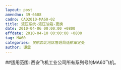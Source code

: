 ```yaml
---
layout: post
amendno: 39-6608
cadno: CAD2010-MA60-02
title: 液压系统-液压油箱-更换
date: 2010-04-06 00:00:00 +0800
effdate: 2010-04-10 00:00:00 +0800
tag: MA60
categories: 民航西北地区管理局适航审定处
author: 谭震
---
```


##适用范围:
西安飞机工业公司所有系列号的MA60飞机。


